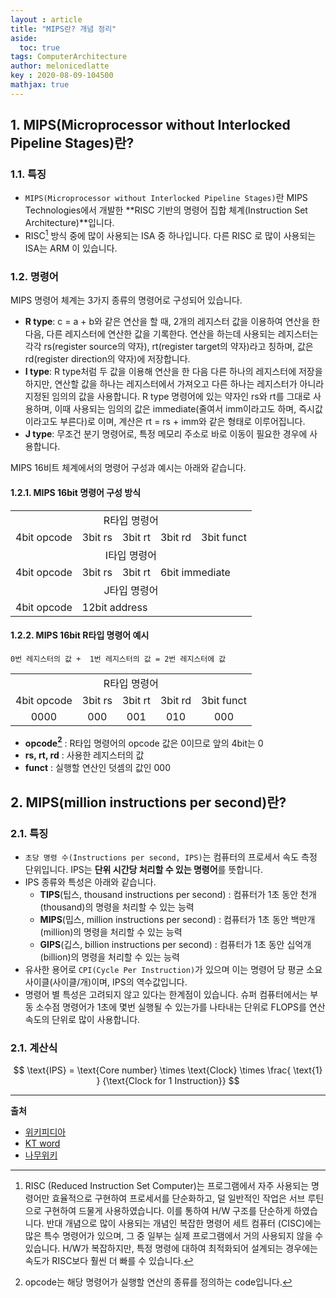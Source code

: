 ```yaml
---
layout : article
title: "MIPS란? 개념 정리"
aside:
  toc: true
tags: ComputerArchitecture
author: melonicedlatte  
key : 2020-08-09-104500
mathjax: true
---      
```


## 1. MIPS(Microprocessor without Interlocked Pipeline Stages)란?

### 1.1. 특징

- `MIPS(Microprocessor without Interlocked Pipeline Stages)`란 MIPS Technologies에서 개발한 **RISC 기반의 명령어 집합 체계(Instruction Set Architecture)**입니다.
- RISC[^1] 방식 중에 많이 사용되는 ISA 중 하나입니다. 다른 RISC 로 많이 사용되는 ISA는 ARM 이 있습니다.

### 1.2. 명령어

MIPS 명령어 체계는 3가지 종류의 명령어로 구성되어 있습니다.

- **R type**: c = a + b와 같은 연산을 할 때, 2개의 레지스터 값을 이용하여 연산을 한 다음, 다른 레지스터에 연산한 값을 기록한다. 연산을 하는데 사용되는 레지스터는 각각 rs(register source의 약자), rt(register target의 약자)라고 칭하며, 값은 rd(register direction의 약자)에 저장합니다.
- **I type**: R type처럼 두 값을 이용해 연산을 한 다음 다른 하나의 레지스터에 저장을 하지만, 연산할 값을 하나는 레지스터에서 가져오고 다른 하나는 레지스터가 아니라 지정된 임의의 값을 사용합니다. R type 명령어에 있는 약자인 rs와 rt를 그대로 사용하며, 이때 사용되는 임의의 값은 immediate(줄여서 imm이라고도 하며, 즉시값이라고도 부른다)로 이며, 계산은 rt = rs + imm와 같은 형태로 이루어집니다.
- **J type**: 무조건 분기 명령어로, 특정 메모리 주소로 바로 이동이 필요한 경우에 사용합니다.

MIPS 16비트 체계에서의 명령어 구성과 예시는 아래와 같습니다.

#### 1.2.1. MIPS 16bit 명령어 구성 방식

<table>
   <tbody>
      <tr>
         <td colspan="5" style="text-align:center;">
            <div>R타입 명령어</div>
         </td>
      </tr>
      <tr>
         <td style="text-align:center;">
            <div>4bit opcode</div>
         </td>
         <td style="text-align:center;">
            <div>3bit rs</div>
         </td>
         <td style="text-align:center;">
            <div>3bit rt</div>
         </td>
         <td style="text-align:center;">
            <div>3bit rd</div>
         </td>
         <td style="text-align:center;">
            <div>3bit funct</div>
         </td>
      </tr>
      <tr>
         <td colspan="5" style="text-align:center;">
            <div>I타입 명령어</div>
         </td>
      </tr>
      <tr>
         <td style="text-align:center;">
            <div>4bit opcode</div>
         </td>
         <td style="text-align:center;">
            <div>3bit rs</div>
         </td>
         <td style="text-align:center;">
            <div>3bit rt </div>
         </td>
         <td colspan="2" style="text-align:left;">
            <div>6bit immediate</div>
         </td>
      </tr>
      <tr>
         <td colspan="5" style="text-align:center;">
            <div>J타입 명령어</div>
         </td>
      </tr>
      <tr>
         <td style="text-align:center;">
            <div>4bit opcode</div>
         </td>
         <td colspan="4" style="text-align:left;">
            <div>12bit address</div>
         </td>
      </tr>
   </tbody>
</table>

#### 1.2.2. MIPS 16bit R타입 명령어 예시

~~~text 
0번 레지스터의 값 +  1번 레지스터의 값 = 2번 레지스터에 값 
~~~

<table>
   <tbody>
      <tr>
         <td colspan="5" style="text-align:center;">
            <div>R타입 명령어</div>
         </td>
      </tr>
      <tr>
         <td style="text-align:center;">
            <div>4bit opcode</div>
         </td>
         <td style="text-align:center;">
            <div>3bit rs</div>
         </td>
         <td style="text-align:center;">
            <div>3bit rt</div>
         </td>
         <td style="text-align:center;">
            <div>3bit rd</div>
         </td>
         <td style="text-align:center;">
            <div>3bit funct</div>
         </td>
      </tr>
      <tr>
         <td style="text-align:center;">
            <div>0000</div>
         </td>
         <td style="text-align:center;">
            <div>000</div>
         </td>
         <td style="text-align:center;">
            <div>001</div>
         </td>
         <td style="text-align:center;">
            <div>010</div>
         </td>
         <td style="text-align:center;">
            <div>000</div>
         </td>
      </tr>
   </tbody>
</table>

- **opcode[^2]** : R타입 명령어의 opcode 값은 0이므로 앞의 4bit는 0
- **rs, rt, rd** : 사용한 레지스터의 값
- **funct** : 실행할 연산인 덧셈의 값인 000



## 2. MIPS(million instructions per second)란?

### 2.1. 특징

- `초당 명령 수(Instructions per second, IPS)`는 컴퓨터의 프로세서 속도 측정 단위입니다. IPS는 **단위 시간당 처리할 수 있는 명령어**를 뜻합니다.
- IPS 종류와 특성은 아래와 같습니다.
  - **TIPS**(팁스, thousand instructions per second) : 컴퓨터가 1초 동안 천개(thousand)의 명령을 처리할 수 있는 능력
  - **MIPS**(밉스, million instructions per second) : 컴퓨터가 1초 동안 백만개(million)의 명령을 처리할 수 있는 능력
  - **GIPS**(깁스, billion instructions per second) : 컴퓨터가 1초 동안 십억개(billion)의 명령을 처리할 수 있는 능력
- 유사한 용어로 `CPI(Cycle Per Instruction)`가 있으며 이는 명령어 당 평균 소요 사이클(사이클/개)이며, IPS의 역수값입니다.
- 명령어 별 특성은 고려되지 않고 있다는 한계점이 있습니다. 슈퍼 컴퓨터에서는 부동 소수점 명령어가 1초에 몇번 실행될 수 있는가를 나타내는 단위로 FLOPS를 연산속도의 단위로 많이 사용합니다. 
  
### 2.1. 계산식

$$ \text{IPS} = \text{Core number} \times \text{Clock} \times \frac{ \text{1} } {\text{Clock for 1 Instruction}}  $$

--- 

[^1]: RISC (Reduced Instruction Set Computer)는 프로그램에서 자주 사용되는 명령어만 효율적으로 구현하여 프로세서를 단순화하고, 덜 일반적인 작업은 서브 루틴으로 구현하여 드물게 사용하였습니다. 이를 통하여 H/W 구조를 단순하게 하였습니다. 반대 개념으로 많이 사용되는 개념인 복잡한 명령어 세트 컴퓨터 (CISC)에는 많은 특수 명령어가 있으며, 그 중 일부는 실제 프로그램에서 거의 사용되지 않을 수 있습니다. H/W가 복잡하지만, 특정 명령에 대하여 최적화되어 설계되는 경우에는 속도가 RISC보다 훨씬 더 빠를 수 있습니다. 

[^2]:  opcode는 해당 명령어가 실행할 연산의 종류를 정의하는 code입니다.

**출처**

- [위키피디아](https://ko.wikipedia.org/wiki/MIPS)
- [KT word](http://www.ktword.co.kr/abbr_view.php?m_temp1=2676)
- [나무위키](https://namu.wiki/w/MIPS)
